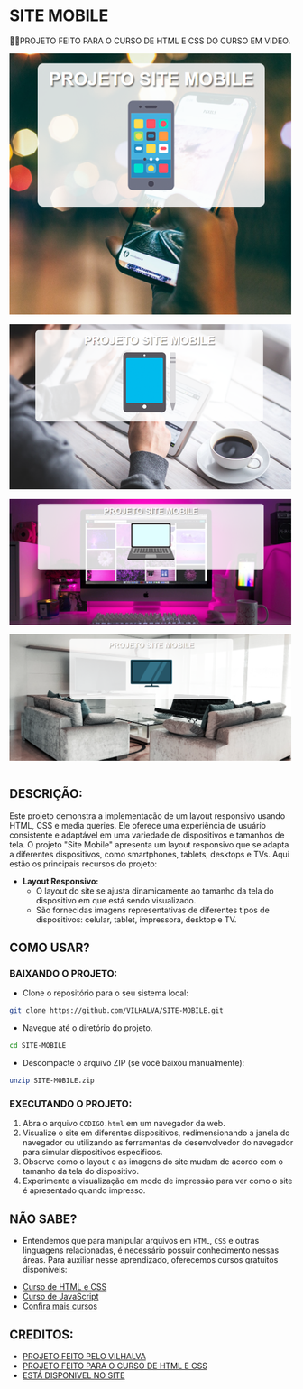 # SITE MOBILE
👨‍🏫PROJETO FEITO PARA O CURSO DE HTML E CSS DO CURSO EM VIDEO.

<img src="./IMAGENS/FOTO_1.png" align="center" width="500"> <br><br>
<img src="./IMAGENS/FOTO_2.png" align="center" width="500"> <br><br>
<img src="./IMAGENS/FOTO_3.png" align="center" width="500"> <br><br>
<img src="./IMAGENS/FOTO_4.png" align="center" width="500"> <br><br>

## DESCRIÇÃO:
Este projeto demonstra a implementação de um layout responsivo usando HTML, CSS e media queries. Ele oferece uma experiência de usuário consistente e adaptável em uma variedade de dispositivos e tamanhos de tela. O projeto "Site Mobile" apresenta um layout responsivo que se adapta a diferentes dispositivos, como smartphones, tablets, desktops e TVs. Aqui estão os principais recursos do projeto:

- **Layout Responsivo:**
  - O layout do site se ajusta dinamicamente ao tamanho da tela do dispositivo em que está sendo visualizado.
  - São fornecidas imagens representativas de diferentes tipos de dispositivos: celular, tablet, impressora, desktop e TV.

## COMO USAR?
### BAIXANDO O PROJETO:
* Clone o repositório para o seu sistema local:

```bash
git clone https://github.com/VILHALVA/SITE-MOBILE.git
```

* Navegue até o diretório do projeto.

```bash
cd SITE-MOBILE
```

* Descompacte o arquivo ZIP (se você baixou manualmente):

```bash
unzip SITE-MOBILE.zip
```

### EXECUTANDO O PROJETO:
1. Abra o arquivo `CODIGO.html` em um navegador da web.
2. Visualize o site em diferentes dispositivos, redimensionando a janela do navegador ou utilizando as ferramentas de desenvolvedor do navegador para simular dispositivos específicos.
3. Observe como o layout e as imagens do site mudam de acordo com o tamanho da tela do dispositivo.
4. Experimente a visualização em modo de impressão para ver como o site é apresentado quando impresso.

## NÃO SABE?
- Entendemos que para manipular arquivos em `HTML`, `CSS` e outras linguagens relacionadas, é necessário possuir conhecimento nessas áreas. Para auxiliar nesse aprendizado, oferecemos cursos gratuitos disponíveis:
* [Curso de HTML e CSS](https://github.com/VILHALVA/CURSO-DE-HTML-E-CSS)
* [Curso de JavaScript](https://github.com/VILHALVA/CURSO-DE-JAVASCRIPT)
* [Confira mais cursos](https://github.com/VILHALVA?tab=repositories&q=+topic:CURSO)

## CREDITOS:
- [PROJETO FEITO PELO VILHALVA](https://github.com/VILHALVA)
- [PROJETO FEITO PARA O CURSO DE HTML E CSS](https://github.com/VILHALVA/CURSO-DE-HTML-E-CSS)
- [ESTÁ DISPONIVEL NO SITE](https://vilhalva.github.io/STYLER/STYLER.html)
